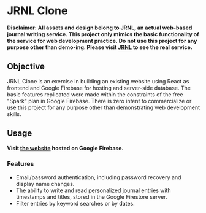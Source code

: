 # JRNL Clone

**Disclaimer: All assets and design belong to JRNL, an actual web-based journal writing service. This project only mimics the basic functionality of the service for web development practice. Do not use this project for any purpose other than demo-ing. Please visit [JRNL](jrnl.com) to see the real service.** 

## Objective

JRNL Clone is an exercise in building an existing website using React as frontend and Google Firebase for hosting and server-side database. The basic features replicated were made within the constraints of the free "Spark" plan in Google Firebase. There is zero intent to commercialize or use this project for any purpose other than demonstrating web development skills.

## Usage

**Visit [the website](https://jrnl-clone.web.app/) hosted on Google Firebase.**

### Features

- Email/password authentication, including password recovery and display name changes.
- The ability to write and read personalized journal entries with timestamps and titles, stored in the Google Firestore server.
- Filter entries by keyword searches or by dates.